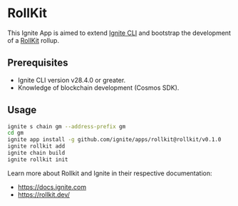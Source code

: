 # RollKit

This Ignite App is aimed to extend [Ignite CLI](https://github.com/ignite/cli) and bootstrap the development of a [RollKit](https://rollkit.dev) rollup.

## Prerequisites

* Ignite CLI version v28.4.0 or greater.
* Knowledge of blockchain development (Cosmos SDK).

## Usage

```sh
ignite s chain gm --address-prefix gm
cd gm
ignite app install -g github.com/ignite/apps/rollkit@rollkit/v0.1.0
ignite rollkit add
ignite chain build
ignite rollkit init
```

Learn more about Rollkit and Ignite in their respective documentation:

* <https://docs.ignite.com>
* <https://rollkit.dev/>
